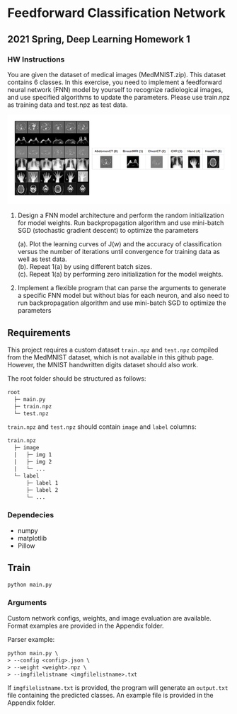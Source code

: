 # Feedforward Classification Network
## 2021 Spring, Deep Learning Homework 1
### HW Instructions
You are given the dataset of medical images (MedMNIST.zip). This dataset contains 6 classes. In this exercise, you need to implement a feedforward neural network (FNN) model by yourself to recognize radiological images, and use specified algorithms to update the parameters. Please use train.npz as training data and test.npz as test data.

![MedMNIST image](https://github.com/yuchen071/Feedforward-Classification-Network/blob/main/docs/imgs/MedMNIST.png)

1. Design a FNN model architecture and perform the random initialization for model weights. Run backpropagation algorithm and use mini-batch SGD (stochastic gradient descent) to optimize the parameters

    (a). Plot the learning curves of J(w) and the accuracy of classification versus the number of iterations until convergence for training data as well as test data.  
    (b). Repeat 1(a) by using different batch sizes.  
    (c). Repeat 1(a) by performing zero initialization for the model weights.  

2. Implement a flexible program that can parse the arguments to generate a specific FNN model but without bias for each neuron, and also need to run backpropagation algorithm and use mini-batch SGD to optimize the parameters

## Requirements
This project requires a custom dataset `train.npz` and `test.npz` compiled from the MedMNIST dataset, which is not available in this github page. However, the MNIST handwritten digits dataset should also work.

The root folder should be structured as follows:
```
root
  ├─ main.py
  ├─ train.npz
  └─ test.npz
```

`train.npz` and `test.npz` should contain `image` and `label` columns:
```
train.npz
  ├─ image
  |   ├─ img 1
  |   ├─ img 2
  |   └─ ...
  └─ label
      ├─ label 1
      ├─ label 2
      └─ ...
```

### Dependecies
* numpy  
* matplotlib  
* Pillow

## Train

```
python main.py
```

### Arguments
Custom network configs, weights, and image evaluation are available. Format examples are provided in the Appendix folder.

Parser example:
```
python main.py \
> --config <config>.json \
> --weight <weight>.npz \
> --imgfilelistname <imgfilelistname>.txt
```

If `imgfilelistname.txt` is provided, the program will generate an `output.txt` file containing the predicted classes. An example file is provided in the Appendix folder.